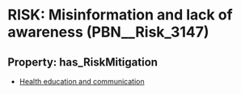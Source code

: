 # RISK: __Misinformation and lack of awareness__ (PBN__Risk_3147)

## Property: has_RiskMitigation

* [Health education and communication](PBN__Mitigation_1574)

